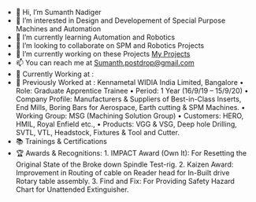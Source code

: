 - 👋 Hi, I’m Sumanth Nadiger
- 👀 I’m interested in Design and Developement of Special Purpose Machines and Automation
- 🌱 I’m currently learning Automation and Robotics
- 💞️ I’m looking to collaborate on SPM and Robotics Projects
- 📖 I’m currently working on these Projects [My Projects](https://github.com/SumanthNadiger/Portfolio)
- 📫 You can reach me at Sumanth.postdrop@gmail.com
- 🏢 Currently Working at :
- 🏢 Previously Worked at : Kennametal WIDIA India Limited, Bangalore
                             • Role: Graduate Apprentice Trainee 
                             •	Period: 1 Year (16/9/19 – 15/9/20)
                             •	Company Profile: Manufacturers & Suppliers of Best-in-Class Inserts, End Mills, Boring Bars for Aerospace, Earth cutting & SPM Machines.
                             •	Working Group: MSG (Machining Solution Group)
                             •	Customers: HERO, HMIL, Royal Enfield etc.,
                             •	Products: VGG & VSG, Deep hole Drilling, SVTL, VTL, Headstock, Fixtures & Tool and Cutter.
- 📚 Trainings & Certifications
- 🏆 Awards & Recognitions: 
      1.	IMPACT Award (Own It): For Resetting the Original State of the Broke down Spindle Test-rig.
      2.	Kaizen Award: Improvement in Routing of cable on Reader head for In-Built drive Rotary table assembly. 
      3.	Find and Fix: For Providing Safety Hazard Chart for Unattended Extinguisher. 
<!---
SumanthNadiger/SumanthNadiger is a ✨ special ✨ repository because its `README.md` (this file) appears on your GitHub profile.
You can click the Preview link to take a look at your changes.
--->
